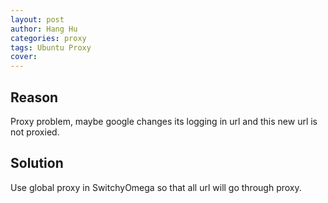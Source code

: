 ```yaml
---
layout: post
author: Hang Hu
categories: proxy
tags: Ubuntu Proxy 
cover: 
---
```



## Reason

Proxy problem, maybe google changes its logging in url and this new url is not proxied.

## Solution

Use global proxy in SwitchyOmega so that all url will go through proxy.
